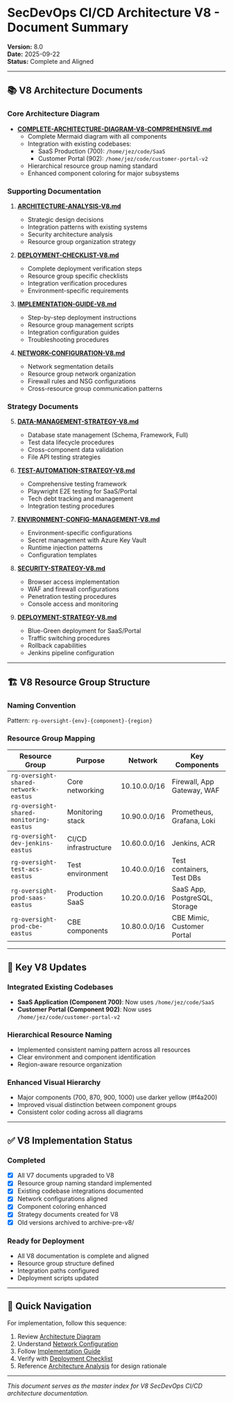 # SecDevOps CI/CD Architecture V8 - Document Summary

**Version:** 8.0  
**Date:** 2025-09-22  
**Status:** Complete and Aligned

---

## 📚 V8 Architecture Documents

### Core Architecture Diagram
- **[COMPLETE-ARCHITECTURE-DIAGRAM-V8-COMPREHENSIVE.md](./COMPLETE-ARCHITECTURE-DIAGRAM-V8-COMPREHENSIVE.md)**
  - Complete Mermaid diagram with all components
  - Integration with existing codebases:
    - SaaS Production (700): `/home/jez/code/SaaS`
    - Customer Portal (902): `/home/jez/code/customer-portal-v2`
  - Hierarchical resource group naming standard
  - Enhanced component coloring for major subsystems

### Supporting Documentation

1. **[ARCHITECTURE-ANALYSIS-V8.md](./ARCHITECTURE-ANALYSIS-V8.md)**
   - Strategic design decisions
   - Integration patterns with existing systems
   - Security architecture analysis
   - Resource group organization strategy

2. **[DEPLOYMENT-CHECKLIST-V8.md](./DEPLOYMENT-CHECKLIST-V8.md)**
   - Complete deployment verification steps
   - Resource group specific checklists
   - Integration verification procedures
   - Environment-specific requirements

3. **[IMPLEMENTATION-GUIDE-V8.md](./IMPLEMENTATION-GUIDE-V8.md)**
   - Step-by-step deployment instructions
   - Resource group management scripts
   - Integration configuration guides
   - Troubleshooting procedures

4. **[NETWORK-CONFIGURATION-V8.md](./NETWORK-CONFIGURATION-V8.md)**
   - Network segmentation details
   - Resource group network organization
   - Firewall rules and NSG configurations
   - Cross-resource group communication patterns

### Strategy Documents

5. **[DATA-MANAGEMENT-STRATEGY-V8.md](./DATA-MANAGEMENT-STRATEGY-V8.md)**
   - Database state management (Schema, Framework, Full)
   - Test data lifecycle procedures
   - Cross-component data validation
   - File API testing strategies

6. **[TEST-AUTOMATION-STRATEGY-V8.md](./TEST-AUTOMATION-STRATEGY-V8.md)**
   - Comprehensive testing framework
   - Playwright E2E testing for SaaS/Portal
   - Tech debt tracking and management
   - Integration testing procedures

7. **[ENVIRONMENT-CONFIG-MANAGEMENT-V8.md](./ENVIRONMENT-CONFIG-MANAGEMENT-V8.md)**
   - Environment-specific configurations
   - Secret management with Azure Key Vault
   - Runtime injection patterns
   - Configuration templates

8. **[SECURITY-STRATEGY-V8.md](./SECURITY-STRATEGY-V8.md)**
   - Browser access implementation
   - WAF and firewall configurations
   - Penetration testing procedures
   - Console access and monitoring

9. **[DEPLOYMENT-STRATEGY-V8.md](./DEPLOYMENT-STRATEGY-V8.md)**
   - Blue-Green deployment for SaaS/Portal
   - Traffic switching procedures
   - Rollback capabilities
   - Jenkins pipeline configuration

---

## 🏗️ V8 Resource Group Structure

### Naming Convention
Pattern: `rg-oversight-{env}-{component}-{region}`

### Resource Group Mapping
| Resource Group | Purpose | Network | Key Components |
|----------------|---------|---------|----------------|
| `rg-oversight-shared-network-eastus` | Core networking | 10.10.0.0/16 | Firewall, App Gateway, WAF |
| `rg-oversight-shared-monitoring-eastus` | Monitoring stack | 10.90.0.0/16 | Prometheus, Grafana, Loki |
| `rg-oversight-dev-jenkins-eastus` | CI/CD infrastructure | 10.60.0.0/16 | Jenkins, ACR |
| `rg-oversight-test-acs-eastus` | Test environment | 10.40.0.0/16 | Test containers, Test DBs |
| `rg-oversight-prod-saas-eastus` | Production SaaS | 10.20.0.0/16 | SaaS App, PostgreSQL, Storage |
| `rg-oversight-prod-cbe-eastus` | CBE components | 10.80.0.0/16 | CBE Mimic, Customer Portal |

---

## 🔄 Key V8 Updates

### Integrated Existing Codebases
- **SaaS Application (Component 700)**: Now uses `/home/jez/code/SaaS`
- **Customer Portal (Component 902)**: Now uses `/home/jez/code/customer-portal-v2`

### Hierarchical Resource Naming
- Implemented consistent naming pattern across all resources
- Clear environment and component identification
- Region-aware resource organization

### Enhanced Visual Hierarchy
- Major components (700, 870, 900, 1000) use darker yellow (#f4a200)
- Improved visual distinction between component groups
- Consistent color coding across all diagrams

---

## ✅ V8 Implementation Status

### Completed
- [x] All V7 documents upgraded to V8
- [x] Resource group naming standard implemented
- [x] Existing codebase integrations documented
- [x] Network configurations aligned
- [x] Component coloring enhanced
- [x] Strategy documents created for V8
- [x] Old versions archived to archive-pre-v8/

### Ready for Deployment
- All V8 documentation is complete and aligned
- Resource group structure defined
- Integration paths configured
- Deployment scripts updated

---

## 📌 Quick Navigation

For implementation, follow this sequence:
1. Review [Architecture Diagram](./COMPLETE-ARCHITECTURE-DIAGRAM-V8-COMPREHENSIVE.md)
2. Understand [Network Configuration](./NETWORK-CONFIGURATION-V8.md)
3. Follow [Implementation Guide](./IMPLEMENTATION-GUIDE-V8.md)
4. Verify with [Deployment Checklist](./DEPLOYMENT-CHECKLIST-V8.md)
5. Reference [Architecture Analysis](./ARCHITECTURE-ANALYSIS-V8.md) for design rationale

---

*This document serves as the master index for V8 SecDevOps CI/CD architecture documentation.*